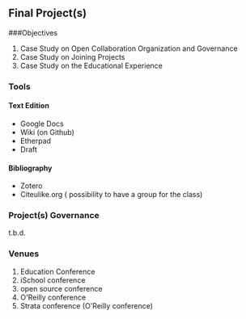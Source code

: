 ## Final Project(s)

###Objectives 

1. Case Study on Open Collaboration Organization and Governance 
2. Case Study on Joining Projects 
3. Case Study on the Educational Experience 

### Tools 

#### Text Edition 
- Google Docs 
- Wiki (on Github) 
- Etherpad  
- Draft 

#### Bibliography 
- Zotero 
- Citeulike.org ( possibility to have a group for the class) 

### Project(s) Governance

t.b.d.


### Venues

1. Education Conference 
2. iSchool conference 
3. open source conference 
4. O'Reilly conference 
5. Strata conference (O'Reilly conference) 




